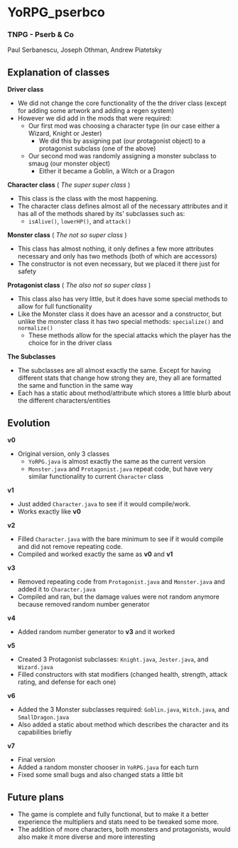 # YoRPG_pserbco

### TNPG - Pserb &amp; Co
Paul Serbanescu, Joseph Othman, Andrew Piatetsky

## Explanation of classes
  **Driver class**
  * We did not change the core functionality of the the driver class (except for adding some artwork and adding a regen system)
  * However we did add in the mods that were required:
    * Our first mod was choosing a character type (in our case either a Wizard, Knight or Jester)
      * We did this by assigning pat (our protagonist object) to a protagonist subclass (one of the above)
    * Our second mod was randomly assigning a monster subclass to smaug (our monster object)
      * Either it became a Goblin, a Witch or a Dragon
    
   **Character class**
   ( *The super super class* )
   
   * This class is the class with the most happening.
   * The character class defines almost all of the necessary attributes and it has all of the methods shared by its' subclasses such as:
     * ```isAlive()```, ```lowerHP()```, and ```attack()```

   **Monster class**
   ( *The not so super class* )
   
   * This class has almost nothing, it only defines a few more attributes necessary and only has two methods (both of which are accessors)
   * The constructor is not even necessary, but we placed it there just for safety 

  **Protagonist class**
  ( *The also not so super class* )
  
  * This class also has very little, but it does have some special methods to allow for full functionality 
  * Like the Monster class it does have an acessor and a constructor, but unlike the monster class it has two special methods: ```specialize()``` and ```normalize()```
    * These methods allow for the special attacks which the player has the choice for in the driver class
   
  **The Subclasses**
  
  * The subclasses are all almost exactly the same. Except for having different stats that change how strong they are, they all are formatted the same and function in the same way
  * Each has a static about method/attribute which stores a little blurb about the different characters/entities

## Evolution
  **v0**
  
  * Original version, only 3 classes
    * ```YoRPG.java``` is almost exactly the same as the current version
    * ```Monster.java``` and ```Protagonist.java``` repeat code, but have very similar functionality to current ```Character``` class

**v1**

* Just added ```Character.java``` to see if it would compile/work. 
* Works exactly like **v0**

**v2**

* Filled ```Character.java``` with the bare minimum to see if it would compile and did not remove repeating code. 
* Compiled and worked exactly the same as **v0** and **v1**

**v3**

* Removed repeating code from ```Protagonist.java``` and ```Monster.java``` and added it to ```Character.java```
* Compiled and ran, but the damage values were not random anymore because removed random number generator 

**v4**

* Added random number generator to **v3** and it worked 

**v5**

* Created 3 Protagonist subclasses: ```Knight.java```, ```Jester.java```, and ```Wizard.java```
* Filled constructors with stat modifiers (changed health, strength, attack rating, and defense for each one)

**v6**

* Added the 3 Monster subclasses required: ```Goblin.java```, ```Witch.java```, and ```SmallDragon.java```
* Also added a static about method which describes the character and its capabilities briefly

**v7**

* Final version
* Added a random monster chooser in ```YoRPG.java``` for each turn
* Fixed some small bugs and also changed stats a little bit

## Future plans
  
  * The game is complete and fully functional, but to make it a better experience the multipliers and stats need to be tweaked some more. 
  * The addition of more characters, both monsters and protagonists, would also make it more diverse and more interesting
    
